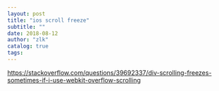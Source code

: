 ```yaml
---
layout: post
title: "ios scroll freeze"
subtitle: ""
date: 2018-08-12
author: "zlk"
catalog: true
tags:
---
```


https://stackoverflow.com/questions/39692337/div-scrolling-freezes-sometimes-if-i-use-webkit-overflow-scrolling

